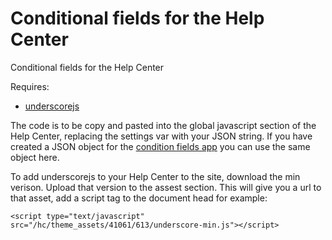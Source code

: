 Conditional fields for the Help Center
==============================

Conditional fields for the Help Center

Requires: 
*  [underscorejs](http://underscorejs.org/)

The code is to be copy and pasted into the global javascript section of the Help Center, replacing the settings var with your JSON string. If you have created a JSON object for the [condition fields app](https://github.com/zendesklabs/conditional_fields_app) you can use the same object here. 

To add underscorejs to your Help Center to the site, download the min verison. Upload that version to the assest section. This will give you a url to that asset, add a script tag to the document head for example:

```
<script type="text/javascript" src="/hc/theme_assets/41061/613/underscore-min.js"></script>
```
